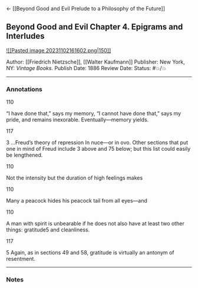 <- [[Beyond Good and Evil Prelude to a Philosophy of the Future]]

## Beyond Good and Evil Chapter 4. Epigrams and Interludes

[ ![[Pasted image 20231102161602.png|150]] ](https://www.amazon.com/Beyond-Good-Evil-Prelude-Philosophy-ebook/dp/B003A1K1YQ/ref=sr_1_8?keywords=beyond+good+and+evil&sr=8-8)

Author: [[Friedrich Nietzsche]], [[Walter Kaufmann]]
Publisher: New York, NY: _Vintage Books._
Publish Date: 1886
Review Date:
Status: #💥/💥

___

### Annotations

110

“I have done that,” says my memory, “I cannot have done that,” says my pride, and remains inexorable. Eventually—memory yields.

117

3 …Freud’s theory of repression In nuce—or in ovo. Other sections that put one in mind of Freud include 3 above and 75 below; but this list could easily be lengthened.

110

Not the intensity but the duration of high feelings makes

110

Many a peacock hides his peacock tail from all eyes—and

110

A man with spirit is unbearable if he does not also have at least two other things: gratitude5 and cleanliness.

117

5 Again, as in sections 49 and 58, gratitude is virtually an antonym of resentment.

___

### Notes

